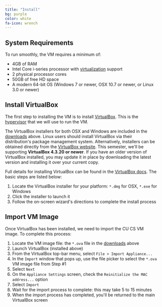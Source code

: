 ```yaml
---
title: "Install"
bg: purple
color: white
fa-icon: wrench
---
```


## System Requirements

To run smoothly, the VM requires a minimum of:

- 4GB of RAM
- Intel Core i-series processor with
  [virtualization](http://ark.intel.com/Products/VirtualizationTechnology)
  support
- 2 physical processor cores
- 50GB of free HD space
- A modern 64-bit OS (Windows 7 or newer, OSX 10.7 or newer, or Linux 3.0 or newer)

## Install VirtualBox

The first step to installing the VM is to install
[VirtualBox](https://www.virtualbox.org/). This is the
[hypervisor](http://en.wikipedia.org/wiki/Hypervisor) that we will use
to run the VM.

The VirtualBox installers for both OSX and Windows are included in the
[downloads](#obtain) above. Linux users should install VirtualBox via
their distribution's package management system. Alternatively,
installers can be obtained directly from the [VirtualBox
website](https://www.virtualbox.org/wiki/Downloads). This semester,
we'll be supporting **VirtualBox 4.3.20 or newer**. If you have an
older version of VirtualBox installed, you may update it in place by
downloading the latest version and installing it over your current
copy.

Full details for installing VirtualBox can be found in the [VirtualBox
docs](https://www.virtualbox.org/manual/ch02.html). The basic steps
are listed below:

1. Locate the VirtualBox installer for your platform: `*.dmg` for OSX,
   `*.exe` for Windows
2. Click the installer to launch it
3. Follow the on-screen wizard's directions to complete the install process

## Import VM Image

Once VirtualBox has been installed, we need to import the CU CS VM
image. To complete this process:

1. Locate the VM image file: the `*.ova` file in the [downloads](#obtain) above
2. Launch VirtualBox (installed above)
3. From the VirtualBox top-bar menu, select `File > Import Appliance...`
4. In the `Import` window that pops up, use the file picker to select
   the `*.ova` VM image file from Step #1
5. Select `Next`
6. On the `Appliance Settings` screen, check the `Reinitialize the MAC
   address...` option
7. Select `Import`
8. Wait for the import process to complete: this may take 5 to 15
   minutes
9. When the import process has completed, you'll be returned to the
   main VirtualBox screen
